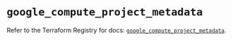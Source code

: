 # `google_compute_project_metadata`

Refer to the Terraform Registry for docs: [`google_compute_project_metadata`](https://registry.terraform.io/providers/hashicorp/google/6.38.0/docs/resources/compute_project_metadata).
